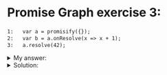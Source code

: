 # Promise Graph exercise 3:
```
1:   var a = promisify({});
2:   var b = a.onResolve(x => x + 1);
3:   a.resolve(42);
```

<details>
<summary>My answer: </summary>

![alt text](/images/image-6.png)
</details>


<details>
<summary>Solution: </summary>

![alt text](/images/image-7.png)
</details>